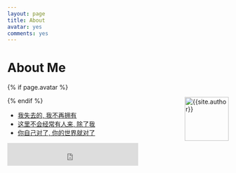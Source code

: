 ```yaml
---
layout: page
title: About
avatar: yes
comments: yes
---
```


# About Me

 {% if page.avatar %} <p><img width="100px" height="100px" src="http://ww2.sinaimg.cn/mw690/6c9ce165jw8e3hyq6yurfj.jpg" title="{{site.author}}" align="right"/></p> {% endif %}



- [我失去的, 我不再拥有](http://site.douban.com/110830/widget/notes/4848095/note/175401714/)
- [这里不会经常有人来, 除了我](http://chenyf.gitcafe.io)
- [你自己对了, 你的世界就对了](http://book.douban.com/subject/10828640/)

<iframe frameborder="no" border="0" marginwidth="0" marginheight="0" width=298 height=52 src="http://music.163.com/outchain/player?type=2&id=108468&auto=1&height=32"></iframe>
